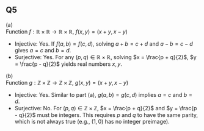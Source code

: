 ## Q5

(a)  
Function $f : \mathbb{R} \times \mathbb{R} \to \mathbb{R} \times \mathbb{R}$, $f(x, y) = (x + y, x - y)$  
- Injective: Yes. If $f(a, b) = f(c, d)$, solving $a + b = c + d$ and $a - b = c - d$ gives $a = c$ and $b = d$.  
- Surjective: Yes. For any $(p, q) \in \mathbb{R} \times \mathbb{R}$, solving $x = \frac{p + q}{2}$, $y = \frac{p - q}{2}$ yields real numbers $x, y$.  

(b)  
Function $g : \mathbb{Z} \times \mathbb{Z} \to \mathbb{Z} \times \mathbb{Z}$, $g(x, y) = (x + y, x - y)$  
- Injective: Yes. Similar to part (a), $g(a, b) = g(c, d)$ implies $a = c$ and $b = d$.  
- Surjective: No. For $(p, q) \in \mathbb{Z} \times \mathbb{Z}$, $x = \frac{p + q}{2}$ and $y = \frac{p - q}{2}$ must be integers. This requires $p$ and $q$ to have the same parity, which is not always true (e.g., $(1, 0)$ has no integer preimage).  
